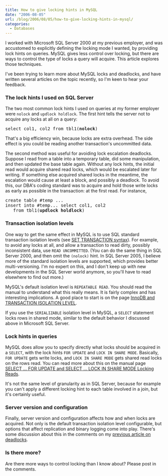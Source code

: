 ```yaml
---
title: How to give locking hints in MySQL
date: "2006-08-05"
url: /blog/2006/08/05/how-to-give-locking-hints-in-mysql/
categories:
  - Databases
---
```

I worked with Microsoft SQL Server 2000 at my previous employer, and was accustomed to explicitly defining the locking mode I wanted, by providing lock hints on queries. MySQL gives less control over locking, but there are ways to control the type of locks a query will acquire. This article explores those techniques.

I've been trying to learn more about MySQL locks and deadlocks, and have written several articles on the topic recently, so I'm keen to hear your feedback.

### The lock hints I used on SQL Server

The two most common lock hints I used on queries at my former employer were `nolock` and `updlock holdlock`. The first hint tells the server not to acquire any locks at all on a query:

<pre>select col1, col2 from tbl1(<strong>nolock</strong>)</pre>

That's a big efficiency win, because locks are extra overhead. The side effect is you could be reading another transaction's uncommitted data.

The second method was useful for avoiding lock escalation deadlocks. Suppose I read from a table into a temporary table, did some manipulation, and then updated the base table again. Without any lock hints, the initial read would acquire shared read locks, which would be escalated later for writing. If something else acquired shared locks in the meantime, the escalation would cause at least a block, and possibly a deadlock. To avoid this, our DBA's coding standard was to acquire and hold those write locks as early as possible in the transaction: at the first read. For instance,

<pre>create table #temp ...
insert into #temp... select col1, col2
   from tbl1(<strong>updlock holdlock</strong>)</pre>

### Transaction isolation levels

One way to get the same effect in MySQL is to use SQL standard transaction isolation levels (see [SET TRANSACTION syntax](http://dev.mysql.com/doc/refman/5.0/en/set-transaction.html)). For example, to avoid any locks at all, and allow a transaction to read dirty, possibly inconsistent data, use `READ UNCOMMITTED`. (You can do the same thing in SQL Server 2000, and then omit the `(nolock)` hint. In SQL Server 2005, I believe more of the standard isolation levels are supported, which provides better multi-versioning. I'm no expert on this, and I don't keep up with new developments in the SQL Server world anymore, so you'll have to read elsewhere to find out more.)

MySQL's default isolation level is `REPEATABLE READ`. You should read the manual to understand what this really means. It is fairly complex and has interesting implications. A good place to start is on the page [InnoDB and TRANSACTION ISOLATION LEVEL](http://dev.mysql.com/doc/refman/5.0/en/innodb-transaction-isolation.html).

If you use the `SERIALIZABLE` isolation level in MySQL, a `SELECT` statement locks rows in shared mode, similar to the default behavior I discussed above in Microsoft SQL Server.

### Lock hints in queries

MySQL does allow you to specify directly what locks should be acquired in a `SELECT`, with the lock hints `FOR UPDATE` and `LOCK IN SHARE MODE`. Basically, `FOR UPDATE` gets write locks, and `LOCK IN SHARE MODE` gets shared read locks on the rows read. You can read more about this on the manual page [SELECT ... FOR UPDATE and SELECT ... LOCK IN SHARE MODE Locking Reads](http://dev.mysql.com/doc/refman/5.0/en/innodb-locking-reads.html).

It's not the same level of granularity as in SQL Server, because for example you can't apply a different locking hint to each table involved in a join, but it's certainly useful.

### Server version and configuration

Finally, server version and configuration affects how and when locks are acquired. Not only is the default transaction isolation level configurable, but options that affect replication and binary logging come into play. There's some discussion about this in the comments on my [previous article on deadlocks](/blog/2006/08/03/a-little-known-way-to-cause-a-database-deadlock/).

### Is there more?

Are there more ways to control locking than I know about? Please post in the comments.


